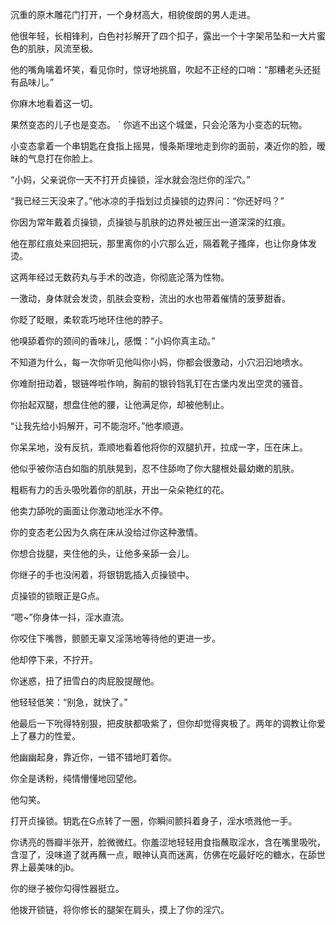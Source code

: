 
沉重的原木雕花门打开，一个身材高大，相貌俊朗的男人走进。

他很年轻，长相锋利，白色衬衫解开了四个扣子，露出一个十字架吊坠和一大片蜜色的肌肤，风流至极。

他的嘴角噙着坏笑，看见你时，惊讶地挑眉，吹起不正经的口哨：“那糟老头还挺有品味儿。”

你麻木地看着这一切。

果然变态的儿子也是变态。
`
你逃不出这个城堡，只会沦落为小变态的玩物。

小变态拿着一个串钥匙在食指上摇晃，慢条斯理地走到你的面前，凑近你的脸，暧昧的气息打在你脸上。

“小妈，父亲说你一天不打开贞操锁，淫水就会泡烂你的淫穴。”

“我已经三天没来了。”他冰凉的手指划过贞操锁的边界问：“你还好吗？”

你因为常年戴着贞操锁，贞操锁与肌肤的边界处被压出一道深深的红痕。

他在那红痕处来回把玩，那里离你的小穴那么近，隔着靴子搔痒，也让你身体发烫。

这两年经过无数药丸与手术的改造，你彻底沦落为性物。

一激动，身体就会发烫，肌肤会变粉，流出的水也带着催情的菠萝甜香。

你眨了眨眼，柔软乖巧地环住他的脖子。

他嗅舔着你的颈间的香味儿，感慨：“小妈你真主动。”

不知道为什么，每一次你听见他叫你小妈，你都会很激动，小穴汩汩地喷水。

你难耐扭动着，银链哗啦作响，胸前的银铃铛乳钉在古堡内发出空灵的骚音。

你抬起双腿，想盘住他的腰，让他满足你，却被他制止。

“让我先给小妈解开，可不能泡坏。”他孝顺道。

你呆呆地，没有反抗，乖顺地看着他将你的双腿扒开，拉成一字，压在床上。

他似乎被你洁白如脂的肌肤晃到，忍不住舔吻了你大腿根处最幼嫩的肌肤。

粗粝有力的舌头吸吮着你的肌肤，开出一朵朵艳红的花。

 他卖力舔吮的画面让你激动地淫水不停。

你的变态老公因为久病在床从没给过你这种激情。

你想合拢腿，夹住他的头，让他多亲舔一会儿。

你继子的手也没闲着，将银钥匙插入贞操锁中。

贞操锁的锁眼正是G点。

“嗯~”你身体一抖，淫水直流。

你咬住下嘴唇，颤颤无辜又淫荡地等待他的更进一步。

他却停下来，不拧开。

你迷惑，扭了扭雪白的肉屁股提醒他。

他轻轻低笑：“别急，就快了。”

他最后一下吮得特别狠，把皮肤都吸紫了，但你却觉得爽极了。两年的调教让你爱上了暴力的性爱。

他幽幽起身，靠近你，一错不错地盯着你。

你全是诱粉，纯情懵懂地回望他。

他勾笑。

打开贞操锁。钥匙在G点转了一圈，你瞬间颤抖着身子，淫水喷溅他一手。

你诱亮的唇瓣半张开，脸微微红。你羞涩地轻轻用食指蘸取淫水，含在嘴里吸吮，含湿了，没味道了就再蘸一点，眼神认真而迷离，仿佛在吃最好吃的糖水，在舔世界上最美味的jb。 

你的继子被你勾得性器挺立。

他拨开锁链，将你修长的腿架在肩头，摸上了你的淫穴。
